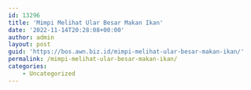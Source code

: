 ```yaml
---
id: 13296
title: 'Mimpi Melihat Ular Besar Makan Ikan'
date: '2022-11-14T20:28:08+00:00'
author: admin
layout: post
guid: 'https://bos.awn.biz.id/mimpi-melihat-ular-besar-makan-ikan/'
permalink: /mimpi-melihat-ular-besar-makan-ikan/
categories:
    - Uncategorized
---
```



